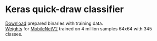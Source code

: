# Keras quick-draw classifier
[Download](https://drive.google.com/file/d/1SZtZ-TiPTfhQD041mb8c8DlTMQeAbJzo/view?usp=sharing
) prepared binaries with training data.  
[Weights](https://drive.google.com/open?id=1aSL3a9cbPKQZLIebAJVpo_t4OUjngVv1) for [MobileNetV2](https://arxiv.org/pdf/1801.04381.pdf) trained on 4 million samples 64x64 with 345 classes.
